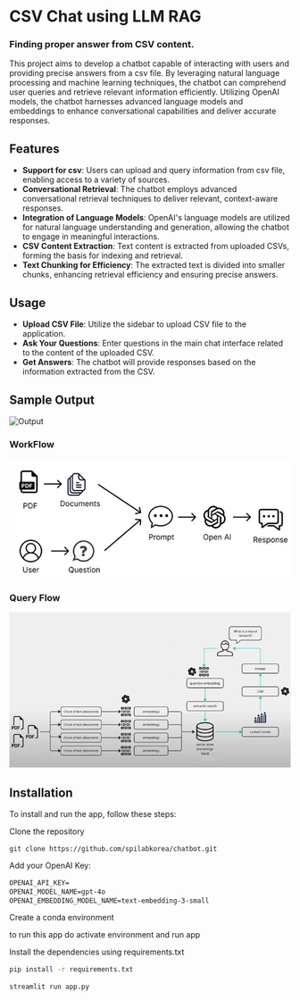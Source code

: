 # CSV Chat using LLM RAG

### Finding proper answer from CSV content.

This project aims to develop a chatbot capable of interacting with users and providing precise answers from a csv file. By leveraging natural language processing and machine learning techniques, the chatbot can comprehend user queries and retrieve relevant information efficiently. Utilizing OpenAI models, the chatbot harnesses advanced language models and embeddings to enhance conversational capabilities and deliver accurate responses.

## Features

- **Support for csv**: Users can upload and query information from csv file, enabling access to a variety of sources.  
- **Conversational Retrieval**: The chatbot employs advanced conversational retrieval techniques to deliver relevant, context-aware responses.  
- **Integration of Language Models**: OpenAI's language models are utilized for natural language understanding and generation, allowing the chatbot to engage in meaningful interactions.  
- **CSV Content Extraction**: Text content is extracted from uploaded CSVs, forming the basis for indexing and retrieval.  
- **Text Chunking for Efficiency**: The extracted text is divided into smaller chunks, enhancing retrieval efficiency and ensuring precise answers.  

## Usage

- **Upload CSV File**: Utilize the sidebar to upload CSV file to the application.  
- **Ask Your Questions**: Enter questions in the main chat interface related to the content of the uploaded CSV.  
- **Get Answers**: The chatbot will provide responses based on the information extracted from the CSV.  

## Sample Output
![Output](demos/demo_min.gif)

### WorkFlow
![WorkFlow](workflow.png)

### Query Flow
![Query Flow](queryflow.png)


## Installation

To install and run the app, follow these steps:

Clone the repository 

```
git clone https://github.com/spilabkorea/chatbot.git
```

Add your OpenAI Key:

```
OPENAI_API_KEY=
OPENAI_MODEL_NAME=gpt-4o
OPENAI_EMBEDDING_MODEL_NAME=text-embedding-3-small
```

Create a conda environment

to run this app do activate environment and run app


Install the dependencies using requirements.txt

```bash
pip install -r requirements.txt
```

```
streamlit run app.py
```
